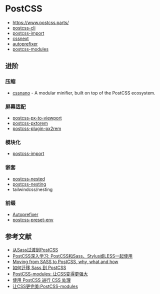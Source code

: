 PostCSS
========

- https://www.postcss.parts/
- [postcss-cli](https://github.com/postcss/postcss-cli)
- [postcss-import](https://github.com/postcss/postcss-import)
- [cssnext](http://cssnext.io/)
- [autoprefixer](https://github.com/postcss/autoprefixer)
- [postcss-modules](https://github.com/css-modules/postcss-modules)

## 进阶

### 压缩

- [cssnano](https://github.com/cssnano/cssnano) - A modular minifier, built on top of the PostCSS ecosystem.

### 屏幕适配

- [postcss-px-to-viewport](https://github.com/evrone/postcss-px-to-viewport)
- [postcss-pxtorem](https://github.com/cuth/postcss-pxtorem)
- [postcss-plugin-px2rem](https://github.com/pigcan/postcss-plugin-px2rem)

### 模块化

- [postcss-import](https://github.com/postcss/postcss-import)

### 嵌套

- [postcss-nested](https://github.com/postcss/postcss-nested)
- [postcss-nesting ](https://github.com/csstools/postcss-nesting)
- tailwindcss/nesting

### 前缀

- [Autoprefixer](https://github.com/postcss/autoprefixer)
- [postcss-preset-env ](https://github.com/csstools/postcss-preset-env)

## 参考文献

- [从Sass过渡到PostCSS](https://www.w3cplus.com/preprocessor/sass-to-postcss.html)
- [PostCSS深入学习: PostCSS和Sass、Stylus或LESS一起使用](https://www.w3cplus.com/PostCSS/using-postcss-together-with-sass-stylus-or-less.html)
- [Moving from SASS to PostCSS, why, what and how](https://medium.com/@Kirkhammetz/moving-from-sass-to-postcss-why-what-and-how-f68b1bc760dc)
- [如何迁移 Sass 到 PostCSS](http://imweb.io/topic/5b422d444d378e703a4f4468)
- [PostCSS-modules: 让CSS变得更强大](https://www.w3cplus.com/css/postcss-modules-make-css-great-again.html)
- [使用 PostCSS 进行 CSS 处理](https://www.ibm.com/developerworks/cn/web/1604-postcss-css/index.html)
- [让CSS更完美:PostCSS-modules](https://www.zcfy.cc/article/postcss-modules-make-css-great-again-2303.html)
